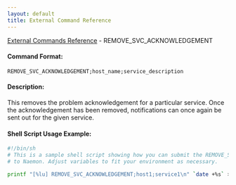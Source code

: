 ```yaml
---
layout: default
title: External Command Reference
---
```


<!--
************************************************
* AUTO GENERATED PAGE - USE ./update SCRIPT
************************************************
-->

<span class="glyphicon glyphicon-arrow-up"></span><a href="index.html"> External Commands Reference</a> - REMOVE_SVC_ACKNOWLEDGEMENT<br>


#### Command Format:

`REMOVE_SVC_ACKNOWLEDGEMENT;host_name;service_description`

#### Description:

This removes the problem acknowledgement for a particular service. Once the acknowledgement has been removed, notifications can once again be sent out for the given service.

#### Shell Script Usage Example:

```sh
#!/bin/sh
# This is a sample shell script showing how you can submit the REMOVE_SVC_ACKNOWLEDGEMENT command
# to Naemon. Adjust variables to fit your environment as necessary.

printf "[%lu] REMOVE_SVC_ACKNOWLEDGEMENT;host1;service1\n" `date +%s` > /var/lib/naemon/naemon.cmd
```



